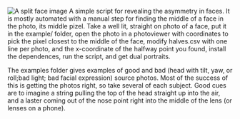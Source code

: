 ![A split face image](output/resize_IMG_8725.png?raw=true "Split face image")
A simple script for revealing the asymmetry in faces. It is mostly automated with a manual step for finding the middle of a face in the photo, its middle pizel.  Take a well lit, straight on photo of a face, put it in the example/ folder, open the photo in a photoviewer with coordinates to pick the pixel closest to the middle of the face, modify halves.csv with one line per photo, and the x-coordinate of the halfway point you found, install the dependences, run the script, and get dual portraits.

The examples folder gives examples of good and bad (head with tilt, yaw, or roll;bad light; bad facial expression) source photos. Most of the success of this is getting the photos right, so take several of each subject. Good cues are to imagine a string pulling the top of the head straight up into the air, and a laster coming out of the nose point right into the middle of the lens (or lenses on a phone).
